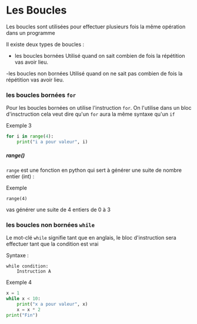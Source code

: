 # Les Boucles 

Les boucles sont utilisées pour effectuer plusieurs fois la même opération dans un programme 

Il existe deux types de boucles :

- les boucles bornées
Utilisé quand on sait combien de fois la répétition vas avoir lieu.

-les boucles non bornées
Utilisé quand on ne sait pas combien de fois la répétition vas avoir lieu.


### les boucles bornées `for`

Pour les boucles bornées on utilise l'instruction `for`.
On l'utilise dans un bloc d'insctruction cela veut dire qu'un `for` aura la même syntaxe qu'un `if`

Exemple 3
````python
for i in range(4):
    print("i a pour valeur", i)
````

##### range()

`range` est une fonction en python qui sert à générer une suite de nombre entier (int) : 

Exemple 
````
range(4)
````
vas générer une suite de 4 entiers de 0 à 3

### les boucles non bornées `while`

Le mot-clé `while` signifie tant que en anglais, le bloc d'instruction sera effectuer tant que la condition est vrai

Syntaxe :
````
while condition:
    Instruction A
````

Exemple 4
````python
x = 1
while x < 10:
    print("x a pour valeur", x)
    x = x * 2
print("Fin")
````
